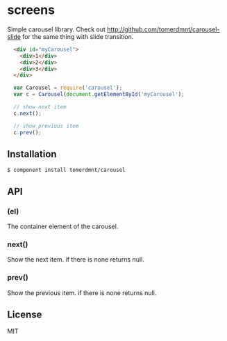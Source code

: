
# screens

  Simple carousel library.
  Check out http://github.com/tomerdmnt/carousel-slide for the same thing with slide transition.

  ```html
    <div id="myCarousel">
      <div>1</div>
      <div>2</div>
      <div>3</div>
    </div>
  ```

  ```js
    var Carousel = require('carousel');
    var c = Carousel(document.getElementById('myCarousel');

    // show next item
    c.next();

    // show previous item
    c.prev();
  ```

## Installation

    $ component install tomerdmnt/carousel

## API

### (el)

The container element of the carousel.

### next()

Show the next item. if there is none returns null.

### prev()

Show the previous item. if there is none returns null.

## License

  MIT

